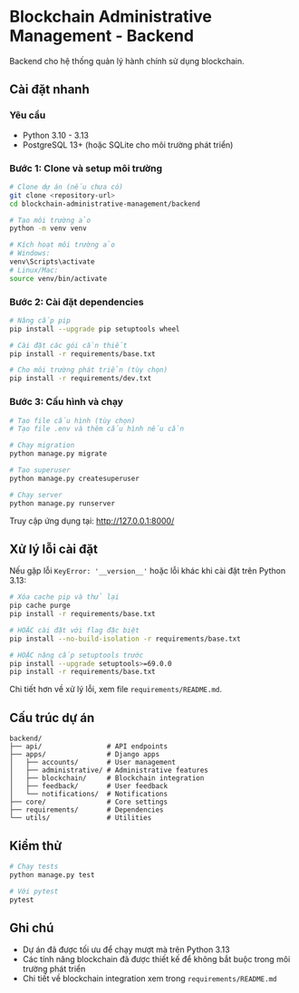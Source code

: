 # Blockchain Administrative Management - Backend

Backend cho hệ thống quản lý hành chính sử dụng blockchain.

## Cài đặt nhanh

### Yêu cầu
- Python 3.10 - 3.13
- PostgreSQL 13+ (hoặc SQLite cho môi trường phát triển)

### Bước 1: Clone và setup môi trường
```bash
# Clone dự án (nếu chưa có)
git clone <repository-url>
cd blockchain-administrative-management/backend

# Tạo môi trường ảo
python -m venv venv

# Kích hoạt môi trường ảo
# Windows:
venv\Scripts\activate
# Linux/Mac:
source venv/bin/activate
```

### Bước 2: Cài đặt dependencies
```bash
# Nâng cấp pip
pip install --upgrade pip setuptools wheel

# Cài đặt các gói cần thiết
pip install -r requirements/base.txt

# Cho môi trường phát triển (tùy chọn)
pip install -r requirements/dev.txt
```

### Bước 3: Cấu hình và chạy
```bash
# Tạo file cấu hình (tùy chọn)
# Tạo file .env và thêm cấu hình nếu cần

# Chạy migration
python manage.py migrate

# Tạo superuser
python manage.py createsuperuser

# Chạy server
python manage.py runserver
```

Truy cập ứng dụng tại: http://127.0.0.1:8000/

## Xử lý lỗi cài đặt

Nếu gặp lỗi `KeyError: '__version__'` hoặc lỗi khác khi cài đặt trên Python 3.13:

```bash
# Xóa cache pip và thử lại
pip cache purge
pip install -r requirements/base.txt

# HOẶC cài đặt với flag đặc biệt
pip install --no-build-isolation -r requirements/base.txt

# HOẶC nâng cấp setuptools trước
pip install --upgrade setuptools>=69.0.0
pip install -r requirements/base.txt
```

Chi tiết hơn về xử lý lỗi, xem file `requirements/README.md`.

## Cấu trúc dự án

```
backend/
├── api/                # API endpoints
├── apps/               # Django apps
│   ├── accounts/       # User management
│   ├── administrative/ # Administrative features
│   ├── blockchain/     # Blockchain integration
│   ├── feedback/       # User feedback
│   └── notifications/  # Notifications
├── core/               # Core settings
├── requirements/       # Dependencies
└── utils/              # Utilities
```

## Kiểm thử

```bash
# Chạy tests
python manage.py test

# Với pytest
pytest
```

## Ghi chú

- Dự án đã được tối ưu để chạy mượt mà trên Python 3.13
- Các tính năng blockchain đã được thiết kế để không bắt buộc trong môi trường phát triển
- Chi tiết về blockchain integration xem trong `requirements/README.md` 